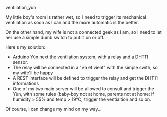 ventilation_yùn

My little boy's room is rather wet, so I need to trigger its mechanical ventilation as soon as I can and the more automatic is the better.

On the other hand, my wife is not a connected geek as I am, so I need to let her use a simple dumb switch to put it on or off.

Here's my solution:

* Arduino Yùn next the ventilation system, with a relay and a DHT11 sensor.
* The relay will be connected in a "va et vient" with the simple swith, so my wife'll be happy
* A REST interface will be defined to trigger the relay and get the DHT11 informations
* One of my two main server will be allowed to consult and trigger the Yùn, with some rules (baby-boy not at home, parents not at home: if humidity > 55% and temp > 19°C, trigger the ventialtion and so on.

Of course, I can change my mind on my way... 
